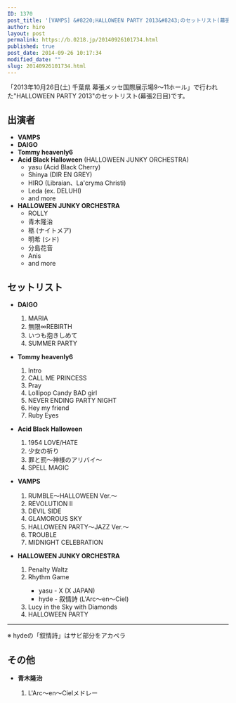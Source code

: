```yaml
---
ID: 1370
post_title: '[VAMPS] &#8220;HALLOWEEN PARTY 2013&#8243;のセットリスト(幕張2日目)'
author: hiro
layout: post
permalink: https://b.0218.jp/20140926101734.html
published: true
post_date: 2014-09-26 10:17:34
modified_date: ""
slug: 20140926101734.html
---
```

「2013年10月26日(土) 千葉県 幕張メッセ国際展示場9～11ホール」で行われた"HALLOWEEN PARTY 2013"のセットリスト(幕張2日目)です。
<!--more-->
<h2>出演者</h2>
<ul class="list-unstyled">
  <li><b>VAMPS</b></li>
  <li><b>DAIGO</b></li>
  <li><b>Tommy heavenly6</b></li>
  <li><b>Acid Black Halloween</b> (HALLOWEEN JUNKY ORCHESTRA)
   <ul>
    <li>yasu (Acid Black Cherry) 
    <li>Shinya (DIR EN GREY) 
    <li>HIRO (Libraian、La'cryma Christi)
    <li>Leda (ex. DELUHI)
    <li>and more
   </ul>
  </li>
  <li><b>HALLOWEEN JUNKY ORCHESTRA</b>
   <ul>
    <li>ROLLY
    <li>青木隆治
    <li>柩 (ナイトメア)
    <li>明希 (シド)
    <li>分島花音
    <li>Anis
    <li>and more
   </ul>
  </li>
</ul>

<h2>セットリスト</h2>
<ul class="list-unstyled">
<li><b>DAIGO</b></li>
<ol>
<li>MARIA</li>
<li>無限∞REBIRTH</li>
<li>いつも抱きしめて</li>
<li>SUMMER PARTY</li>
</ol>
</ul>

<ul class="list-unstyled">
<li><b>Tommy heavenly6</b></li>
<ol>
<li>Intro
<li>CALL ME PRINCESS
<li>Pray
<li>Lollipop Candy BAD girl
<li>NEVER ENDING PARTY NIGHT
<li>Hey my friend
<li>Ruby Eyes
</ol>
</ul>

<ul class="list-unstyled">
<li><b>Acid Black Halloween</b></li>
<ol>
<li>1954 LOVE/HATE
<li>少女の祈り
<li>罪と罰～神様のアリバイ～
<li>SPELL MAGIC
</ol>
</ul>

<ul class="list-unstyled">
<li><b>VAMPS</b></li>
<ol>
<li>RUMBLE～HALLOWEEN Ver.～
<li>REVOLUTION II
<li>DEVIL SIDE
<li>GLAMOROUS SKY
<li>HALLOWEEN PARTY～JAZZ Ver.～
<li>TROUBLE
<li>MIDNIGHT CELEBRATION
</ol>
</ul>

<ul class="list-unstyled">
<li><b>HALLOWEEN JUNKY ORCHESTRA</b></li>
<ol>
<li>Penalty Waltz
<li>Rhythm Game</li>
<ul>
<li>yasu - X (X JAPAN)
<li>hyde - 叙情詩 (L'Arc〜en〜Ciel)
</ul>
</li>
<li>Lucy in the Sky with Diamonds
<li>HALLOWEEN PARTY
</ol>
</ul>
<hr>
※ hydeの「叙情詩」はサビ部分をアカペラ

<h2>その他</h2>
<ul class="list-unstyled">
<li><b>青木隆治</b></li>
<ol>
<li>L'Arc〜en〜Cielメドレー
</ol>
</ul>